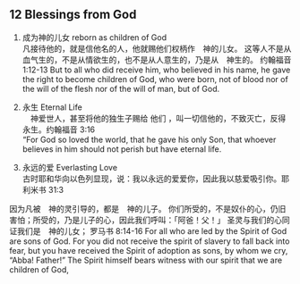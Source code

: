 ## 12 Blessings from God

1. 成为神的儿女 reborn as children of God  
凡接待他的，就是信他名的人，他就赐他们权柄作　神的儿女。 这等人不是从血气生的，不是从情欲生的，也不是从人意生的，乃是从　神生的。
约翰福音 1:12‭-‬13 
But to all who did receive him, who believed in his name, he gave the right to become children of God, who were born, not of blood nor of the will of the flesh nor of the will of man, but of God.

1. 永生 Eternal Life  
　神爱世人，甚至将他的独生子赐给 他们 ，叫一切信他的，不致灭亡，反得永生。约翰福音 3:16  
“For God so loved the world, that he gave his only Son, that whoever believes in him should not perish but have eternal life.

1. 永远的爱 Everlasting Love  
古时耶和华向以色列显现，说：我以永远的爱爱你，因此我以慈爱吸引你。耶利米书 31:3

因为凡被　神的灵引导的，都是　神的儿子。 你们所受的，不是奴仆的心，仍旧害怕；所受的，乃是儿子的心，因此我们呼叫：「阿爸！父！」 圣灵与我们的心同证我们是　神的儿女；
罗马书 8:14‭-‬16
For all who are led by the Spirit of God are sons of God. For you did not receive the spirit of slavery to fall back into fear, but you have received the Spirit of adoption as sons, by whom we cry, “Abba! Father!” The Spirit himself bears witness with our spirit that we are children of God,
